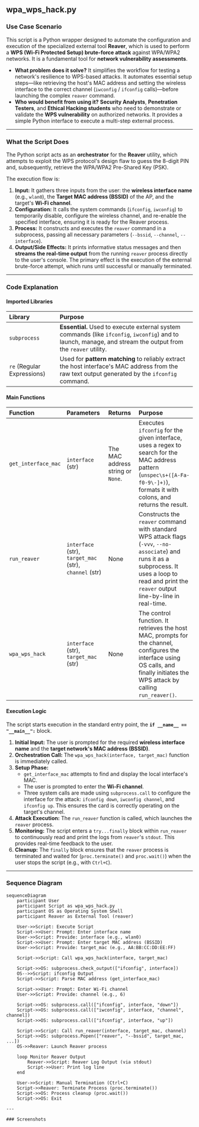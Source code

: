 ## wpa_wps_hack.py

### Use Case Scenario

This script is a Python wrapper designed to automate the configuration and execution of the specialized external tool **Reaver**, which is used to perform a **WPS (Wi-Fi Protected Setup) brute-force attack** against WPA/WPA2 networks. It is a fundamental tool for **network vulnerability assessments**.

* **What problem does it solve?** It simplifies the workflow for testing a network's resilience to WPS-based attacks. It automates essential setup steps—like retrieving the host's MAC address and setting the wireless interface to the correct channel (`iwconfig` / `ifconfig` calls)—before launching the complex `reaver` command.
* **Who would benefit from using it?** **Security Analysts**, **Penetration Testers**, and **Ethical Hacking students** who need to demonstrate or validate the **WPS vulnerability** on authorized networks. It provides a simple Python interface to execute a multi-step external process.

---

### What the Script Does

The Python script acts as an **orchestrator** for the **Reaver** utility, which attempts to exploit the WPS protocol's design flaw to guess the 8-digit PIN and, subsequently, retrieve the WPA/WPA2 Pre-Shared Key (PSK).

The execution flow is:

1.  **Input:** It gathers three inputs from the user: the **wireless interface name** (e.g., `wlan0`), the **Target MAC address (BSSID)** of the AP, and the target's **Wi-Fi channel**.
2.  **Configuration:** It calls the system commands (`ifconfig`, `iwconfig`) to temporarily disable, configure the wireless channel, and re-enable the specified interface, ensuring it is ready for the Reaver process.
3.  **Process:** It constructs and executes the `reaver` command in a subprocess, passing all necessary parameters (`--bssid`, `--channel`, `--interface`).
4.  **Output/Side Effects:** It prints informative status messages and then **streams the real-time output** from the running `reaver` process directly to the user's console. The primary effect is the execution of the external brute-force attempt, which runs until successful or manually terminated.

---

### Code Explanation

#### Imported Libraries

| Library | Purpose |
| :--- | :--- |
| `subprocess` | **Essential.** Used to execute external system commands (like `ifconfig`, `iwconfig`) and to launch, manage, and stream the output from the `reaver` utility. |
| `re` (Regular Expressions) | Used for **pattern matching** to reliably extract the host interface's MAC address from the raw text output generated by the `ifconfig` command. |

#### Main Functions

| Function | Parameters | Returns | Purpose |
| :--- | :--- | :--- | :--- |
| `get_interface_mac` | `interface` (str) | The MAC address string or `None`. | Executes `ifconfig` for the given interface, uses a regex to search for the MAC address pattern (`unspec\s+([A-Fa-f0-9\-]+)`), formats it with colons, and returns the result. |
| `run_reaver` | `interface` (str), `target_mac` (str), `channel` (str) | None | Constructs the `reaver` command with standard WPS attack flags (`-vvv`, `--no-associate`) and runs it as a subprocess. It uses a loop to read and print the `reaver` output line-by-line in real-time. |
| `wpa_wps_hack` | `interface` (str), `target_mac` (str) | None | The control function. It retrieves the host MAC, prompts for the channel, configures the interface using OS calls, and finally initiates the WPS attack by calling `run_reaver()`. |

#### Execution Logic

The script starts execution in the standard entry point, the **`if __name__ == "__main__":`** block.

1.  **Initial Input:** The user is prompted for the required **wireless interface name** and the **target network's MAC address (BSSID)**.
2.  **Orchestration Call:** The `wpa_wps_hack(interface, target_mac)` function is immediately called.
3.  **Setup Phase:**
    * `get_interface_mac` attempts to find and display the local interface's MAC.
    * The user is prompted to enter the **Wi-Fi channel**.
    * Three system calls are made using `subprocess.call` to configure the interface for the attack: `ifconfig down`, `iwconfig channel`, and `ifconfig up`. This ensures the card is correctly operating on the target's channel.
4.  **Attack Execution:** The `run_reaver` function is called, which launches the `reaver` process.
5.  **Monitoring:** The script enters a `try...finally` block within `run_reaver` to continuously read and print the logs from `reaver`'s `stdout`. This provides real-time feedback to the user.
6.  **Cleanup:** The `finally` block ensures that the `reaver` process is terminated and waited for (`proc.terminate()` and `proc.wait()`) when the user stops the script (e.g., with `Ctrl+C`).

---

### Sequence Diagram

```mermaid
sequenceDiagram
    participant User
    participant Script as wpa_wps_hack.py
    participant OS as Operating System Shell
    participant Reaver as External Tool (reaver)

    User->>Script: Execute Script
    Script->>User: Prompt: Enter interface name
    User->>Script: Provide: interface (e.g., wlan0)
    Script->>User: Prompt: Enter target MAC address (BSSID)
    User->>Script: Provide: target_mac (e.g., AA:BB:CC:DD:EE:FF)

    Script->>Script: Call wpa_wps_hack(interface, target_mac)

    Script->>OS: subprocess.check_output(["ifconfig", interface])
    OS-->>Script: ifconfig Output
    Script->>Script: Parse MAC address (get_interface_mac)

    Script->>User: Prompt: Enter Wi-Fi channel
    User->>Script: Provide: channel (e.g., 6)

    Script->>OS: subprocess.call(["ifconfig", interface, "down"])
    Script->>OS: subprocess.call(["iwconfig", interface, "channel", channel])
    Script->>OS: subprocess.call(["ifconfig", interface, "up"])

    Script->>Script: Call run_reaver(interface, target_mac, channel)
    Script->>OS: subprocess.Popen(["reaver", "--bssid", target_mac, ...])
    OS->>Reaver: Launch Reaver process

    loop Monitor Reaver Output
        Reaver->>Script: Reaver Log Output (via stdout)
        Script->>User: Print log line
    end

    User->>Script: Manual Termination (Ctrl+C)
    Script->>Reaver: Terminate Process (proc.terminate())
    Script->>OS: Process cleanup (proc.wait())
    Script->>OS: Exit
                      
---

### Screenshots
